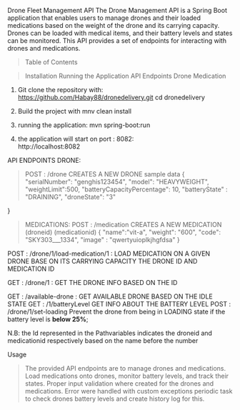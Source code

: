 Drone Fleet Management API
The Drone Management API is a Spring Boot application that enables users to manage drones and their loaded medications based on the weight of the drone and its carrying capacity. Drones can be loaded with medical items, and their battery levels and states can be monitored. This API provides a set of endpoints for interacting with drones and medications.

> Table of Contents

> Installation
> Running the Application
> API Endpoints
> Drone
> Medication

1. Git clone the repository with: https://github.com/Habay88/dronedelivery.git
       cd dronedelivery

2. Build the project with mnv clean install

3. running the application:
mvn spring-boot:run

4. the application will start on port : 8082:  
http://localhost:8082

API ENDPOINTS
DRONE:
> POST :  /drone  CREATES A NEW DRONE 
sample data
{
    "serialNumber": "genghis123454",
    "model": "HEAVYWEIGHT",
    "weightLimit":500,
    "batteryCapacityPercentage": 10,
    "batteryState" : "DRAINING",
    "droneState": "3"

}

> MEDICATIONS:
POST : /medication   CREATES A NEW MEDICATION
             (droneid)         (medicationid)
{
    "name":"vit-a",
    "weight": "600",
    "code": "SKY303___1334",
    "image" : "qwertyuioplkjhgfdsa"
}


POST : /drone/1/load-medication/1    : LOAD MEDICATION ON A GIVEN DRONE BASE ON   ITS CARRYING CAPACITY THE DRONE ID AND MEDICATION ID  


GET : /drone/1                    :  GET THE DRONE INFO BASED ON THE ID

GET : /available-drone     :  GET AVAILABLE DRONE BASED ON THE IDLE STATE
GET : /1/batteryLevel       GET INFO ABOUT THE BATTERY LEVEL
POST : /drone/1/set-loading      Prevent the drone from being in LOADING state if the battery level is **below 25%**;

N.B: the Id represented in the Pathvariables indicates the droneid and medicationid respectively based on the name before the number 

Usage
>The provided API endpoints are  to manage drones and medications.
> Load medications onto drones, monitor battery levels, and track their states.
> Proper input validation where created for the drones and medications.
> Error were handled with custom exceptions
> periodic task to check drones battery levels and create history
log for this.